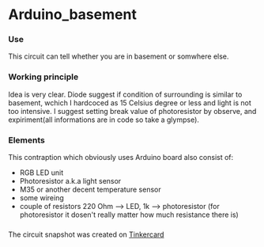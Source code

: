 # Arduino_basement
### Use
This circuit can tell whether you are in basement or somwhere else.

### Working principle
Idea is very clear. Diode suggest if condition of surrounding is similar to basement, wchich I hardcoced as 15 Celsius degree or less and light is not too intensive. I suggest setting break value of photoresistor by observe, and expiriment(all informations are in code so take a glympse). 

### Elements
This contraption which obviously uses Arduino board also consist of:
* RGB LED unit
* Photoresistor a.k.a light sensor
* M35 or another decent temperature sensor
* some wireing
* couple of resistors 220 Ohm --> LED, 1k --> photoresistor 
(for photoresistor it dosen't really matter how much resistance there is)

###
The circuit snapshot was created on [Tinkercard](https://www.tinkercad.com/)


